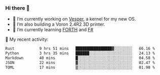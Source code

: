 ### Hi there 👋

<!--
**berkus/berkus** is a ✨ _special_ ✨ repository because its `README.md` (this file) appears on your GitHub profile.

Here are some ideas to get you started:

- 🔭 I’m currently working on ...
- 🌱 I’m currently learning ...
- 👯 I’m looking to collaborate on ...
- 🤔 I’m looking for help with ...
- 💬 Ask me about ...
- 📫 How to reach me: ...
- 😄 Pronouns: ...
- ⚡ Fun fact: ...
-->

- 🔭 I’m currently working on [Vesper](https://github.com/metta-systems/vesper), a kernel for my new OS.
- 🔭 I’m also building a Voron 2.4R2 3D printer.
- 🌱 I’m currently learning [FORTH](http://forth.com/starting-forth/) and [F#](https://fsharpforfunandprofit.com/)

💼 My recent activity:

<!--START_SECTION:waka-->

```txt
Rust           9 hrs 51 mins   ████████████████▓░░░░░░░░   66.16 %
Python         3 hrs 35 mins   ██████░░░░░░░░░░░░░░░░░░░   24.13 %
Markdown       40 mins         █░░░░░░░░░░░░░░░░░░░░░░░░   04.58 %
JSON           22 mins         ▓░░░░░░░░░░░░░░░░░░░░░░░░   02.47 %
TOML           17 mins         ▒░░░░░░░░░░░░░░░░░░░░░░░░   01.98 %
```

<!--END_SECTION:waka-->
